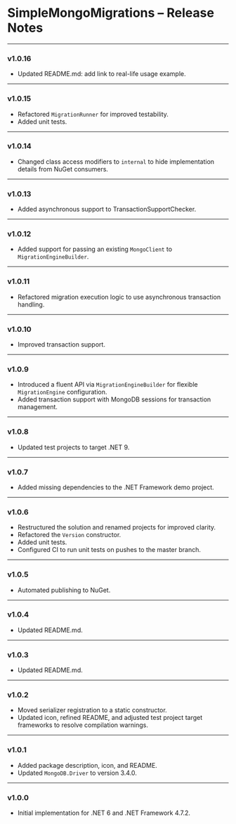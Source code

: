 # SimpleMongoMigrations – Release Notes

---

### v1.0.16

- Updated README.md: add link to real-life usage example.

---

### v1.0.15

- Refactored `MigrationRunner` for improved testability.
- Added unit tests.

---

### v1.0.14

- Changed class access modifiers to `internal` to hide implementation details from NuGet consumers.

---

### v1.0.13

- Added asynchronous support to TransactionSupportChecker.

---

### v1.0.12

- Added support for passing an existing `MongoClient` to `MigrationEngineBuilder`.

---

### v1.0.11

- Refactored migration execution logic to use asynchronous transaction handling.

---

### v1.0.10

- Improved transaction support.

---

### v1.0.9

- Introduced a fluent API via `MigrationEngineBuilder` for flexible `MigrationEngine` configuration.
- Added transaction support with MongoDB sessions for transaction management.

---

### v1.0.8

- Updated test projects to target .NET 9.

---

### v1.0.7

- Added missing dependencies to the .NET Framework demo project.

---

### v1.0.6

- Restructured the solution and renamed projects for improved clarity.
- Refactored the `Version` constructor.
- Added unit tests.
- Configured CI to run unit tests on pushes to the master branch.

---

### v1.0.5

- Automated publishing to NuGet.

---

### v1.0.4

- Updated README.md.

---

### v1.0.3

- Updated README.md.

---

### v1.0.2

- Moved serializer registration to a static constructor.
- Updated icon, refined README, and adjusted test project target frameworks to resolve compilation warnings.

---

### v1.0.1

- Added package description, icon, and README.
- Updated `MongoDB.Driver` to version 3.4.0.

---

### v1.0.0

- Initial implementation for .NET 6 and .NET Framework 4.7.2.

